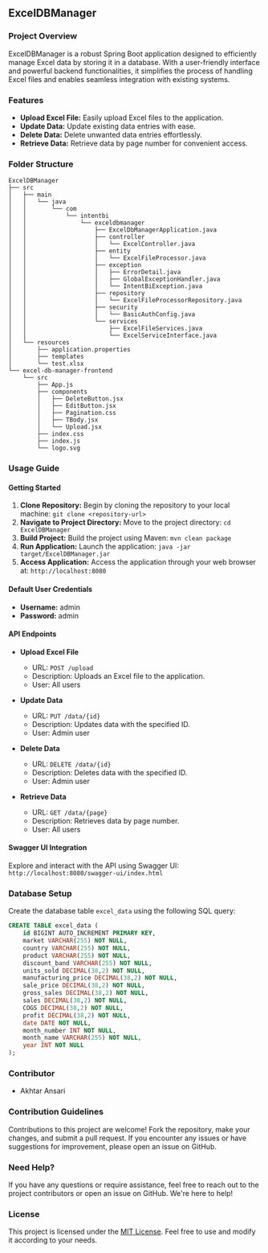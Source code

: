 ## ExcelDBManager

### Project Overview
ExcelDBManager is a robust Spring Boot application designed to efficiently manage Excel data by storing it in a database. With a user-friendly interface and powerful backend functionalities, it simplifies the process of handling Excel files and enables seamless integration with existing systems.

### Features
- **Upload Excel File:** Easily upload Excel files to the application.
- **Update Data:** Update existing data entries with ease.
- **Delete Data:** Delete unwanted data entries effortlessly.
- **Retrieve Data:** Retrieve data by page number for convenient access.

### Folder Structure
```
ExcelDBManager
├── src
│   ├── main
│   │   └── java
│   │       └── com
│   │           └── intentbi
│   │               └── exceldbmanager
│   │                   ├── ExcelDbManagerApplication.java
│   │                   ├── controller
│   │                   │   └── ExcelController.java
│   │                   ├── entity
│   │                   │   └── ExcelFileProcessor.java
│   │                   ├── exception
│   │                   │   ├── ErrorDetail.java
│   │                   │   ├── GlobalExceptionHandler.java
│   │                   │   └── IntentBiException.java
│   │                   ├── repository
│   │                   │   └── ExcelFileProcessorRepository.java
│   │                   ├── security
│   │                   │   └── BasicAuthConfig.java
│   │                   └── services
│   │                       ├── ExcelFileServices.java
│   │                       └── ExcelServiceInterface.java
│   └── resources
│       ├── application.properties
│       ├── templates
│       └── test.xlsx
└── excel-db-manager-frontend
    └── src
        ├── App.js
        ├── components
        │   ├── DeleteButton.jsx
        │   ├── EditButton.jsx
        │   ├── Pagination.css
        │   ├── TBody.jsx
        │   └── Upload.jsx
        ├── index.css
        ├── index.js
        └── logo.svg
```

### Usage Guide

#### Getting Started
1. **Clone Repository:** Begin by cloning the repository to your local machine: `git clone <repository-url>`
2. **Navigate to Project Directory:** Move to the project directory: `cd ExcelDBManager`
3. **Build Project:** Build the project using Maven: `mvn clean package`
4. **Run Application:** Launch the application: `java -jar target/ExcelDBManager.jar`
5. **Access Application:** Access the application through your web browser at: `http://localhost:8080`

#### Default User Credentials
- **Username:** admin
- **Password:** admin

#### API Endpoints

- **Upload Excel File**
  - URL: `POST /upload`
  - Description: Uploads an Excel file to the application.
  - User: All users

- **Update Data**
  - URL: `PUT /data/{id}`
  - Description: Updates data with the specified ID.
  - User: Admin user

- **Delete Data**
  - URL: `DELETE /data/{id}`
  - Description: Deletes data with the specified ID.
  - User: Admin user

- **Retrieve Data**
  - URL: `GET /data/{page}`
  - Description: Retrieves data by page number.
  - User: All users

#### Swagger UI Integration
Explore and interact with the API using Swagger UI: `http://localhost:8080/swagger-ui/index.html`

### Database Setup
Create the database table `excel_data` using the following SQL query:

```sql
CREATE TABLE excel_data (
    id BIGINT AUTO_INCREMENT PRIMARY KEY,
    market VARCHAR(255) NOT NULL,
    country VARCHAR(255) NOT NULL,
    product VARCHAR(255) NOT NULL,
    discount_band VARCHAR(255) NOT NULL,
    units_sold DECIMAL(38,2) NOT NULL,
    manufacturing_price DECIMAL(38,2) NOT NULL,
    sale_price DECIMAL(38,2) NOT NULL,
    gross_sales DECIMAL(38,2) NOT NULL,
    sales DECIMAL(38,2) NOT NULL,
    COGS DECIMAL(38,2) NOT NULL,
    profit DECIMAL(38,2) NOT NULL,
    date DATE NOT NULL,
    month_number INT NOT NULL,
    month_name VARCHAR(255) NOT NULL,
    year INT NOT NULL
);
```

### Contributor
- Akhtar Ansari

### Contribution Guidelines
Contributions to this project are welcome! Fork the repository, make your changes, and submit a pull request. If you encounter any issues or have suggestions for improvement, please open an issue on GitHub.

### Need Help?
If you have any questions or require assistance, feel free to reach out to the project contributors or open an issue on GitHub. We're here to help!

### License
This project is licensed under the [MIT License](link-to-license). Feel free to use and modify it according to your needs.
